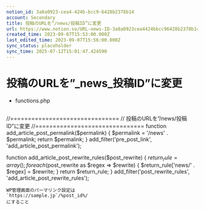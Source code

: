 ```yaml
---
notion_id: 3a8a0923-cea4-424b-bcc9-6428b2378b14
account: Secondary
title: 投稿のURLを”/news/投稿ID”に変更
url: https://www.notion.so/URL-news-ID-3a8a0923cea4424bbcc96428b2378b14
created_time: 2023-09-07T15:53:00.000Z
last_edited_time: 2023-09-07T15:56:00.000Z
sync_status: placeholder
sync_time: 2025-07-12T15:01:47.424590
---
```

# 投稿のURLを”_news_投稿ID”に変更

- functions.php
  ```php
//===============================
// 投稿のURLを”/news/投稿ID”に変更
//===============================
function add_article_post_permalink($permalink)
{
	$permalink = '/news' . $permalink;
	return $permalink;
}
add_filter('pre_post_link', 'add_article_post_permalink');

function add_article_post_rewrite_rules($post_rewrite)
{
	$return_rule = array();
	foreach ($post_rewrite as $regex => $rewrite) {
		$return_rule['news/' . $regex] = $rewrite;
	}
	return $return_rule;
}
add_filter('post_rewrite_rules', 'add_article_post_rewrite_rules');
  ```
WP管理画面のパーマリンク設定は
`https://sample.jp`/%post_id%/
にすること